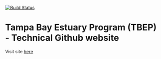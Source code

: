 [![Build Status](https://travis-ci.org/tbep-tech/tbep-tech.github.io.svg?branch=master)](https://travis-ci.org/tbep-tech/tbep-tech.github.io)

# Tampa Bay Estuary Program (TBEP) - Technical Github website

Visit site [here](https://tbep-tech.github.io/)